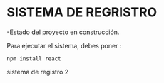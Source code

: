 <h1> SISTEMA DE REGRISTRO</h1>

-Estado del proyecto en construcción.

Para ejecutar el sistema, debes poner :

```npm install react```

sistema de registro 2
